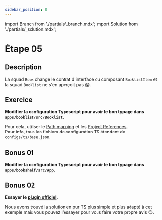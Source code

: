 ```yaml
---
sidebar_position: 8
---
```


import Branch from './partials/\_branch.mdx';
import Solution from './partials/\_solution.mdx';

# Étape 05

<Branch step="05" />

## Description

La squad `Book` change le contrat d'interface du composant `BooklistItem` et la squad `Booklist` ne s'en aperçoit pas 😱.

## Exercice

**Modifier la configuration Typescript pour avoir le bon typage dans `apps/booklist/src/Booklist`.**

Pour cela, utiliser le [Path mapping](https://www.typescriptlang.org/docs/handbook/module-resolution.html#path-mapping) et les [Project References](https://www.typescriptlang.org/docs/handbook/project-references.html#what-is-a-project-reference).  
Pour info, tous les fichiers de configuration TS étendent de `configs/ts/base.json`.

## Bonus 01

**Modifier la configuration Typescript pour avoir le bon typage dans `apps/bookshelf/src/App`.**

## Bonus 02

**Essayer le [plugin officiel](https://github.com/module-federation/typescript).**

Nous avons trouvé la solution en pur TS plus simple et plus adapté à cet exemple mais vous pouvez l'essayer pour vous faire votre propre avis 😉.

<Solution step="05" />
